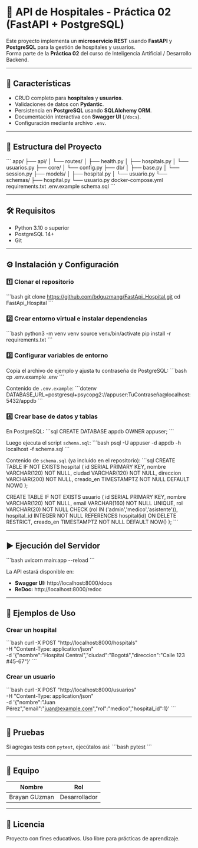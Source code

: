 # 🏥 API de Hospitales - Práctica 02 (FastAPI + PostgreSQL)

Este proyecto implementa un **microservicio REST** usando **FastAPI** y **PostgreSQL** para la gestión de hospitales y usuarios.  
Forma parte de la **Práctica 02** del curso de Inteligencia Artificial / Desarrollo Backend.

---

## 🚀 Características

- CRUD completo para **hospitales** y **usuarios**.
- Validaciones de datos con **Pydantic**.
- Persistencia en **PostgreSQL** usando **SQLAlchemy ORM**.
- Documentación interactiva con **Swagger UI** (`/docs`).
- Configuración mediante archivo `.env`.

---

## 📂 Estructura del Proyecto

\`\`\`
app/
 ├── api/
 │    └── routes/
 │         ├── health.py
 │         ├── hospitals.py
 │         └── usuarios.py
 ├── core/
 │    └── config.py
 ├── db/
 │    ├── base.py
 │    └── session.py
 ├── models/
 │    ├── hospital.py
 │    └── usuario.py
 └── schemas/
      ├── hospital.py
      └── usuario.py
docker-compose.yml
requirements.txt
.env.example
schema.sql
\`\`\`

---

## 🛠️ Requisitos

- Python 3.10 o superior  
- PostgreSQL 14+  
- Git  

---

## ⚙️ Instalación y Configuración

### 1️⃣ Clonar el repositorio
\`\`\`bash
git clone https://github.com/bdguzmang/FastApi_Hospital.git
cd FastApi_Hospital
\`\`\`

### 2️⃣ Crear entorno virtual e instalar dependencias
\`\`\`bash
python3 -m venv venv
source venv/bin/activate
pip install -r requirements.txt
\`\`\`

### 3️⃣ Configurar variables de entorno
Copia el archivo de ejemplo y ajusta tu contraseña de PostgreSQL:
\`\`\`bash
cp .env.example .env
\`\`\`

Contenido de `.env.example`:
\`\`\`dotenv
DATABASE_URL=postgresql+psycopg2://appuser:TuContraseña@localhost:5432/appdb
\`\`\`

### 4️⃣ Crear base de datos y tablas
En PostgreSQL:
\`\`\`sql
CREATE DATABASE appdb OWNER appuser;
\`\`\`

Luego ejecuta el script `schema.sql`:
\`\`\`bash
psql -U appuser -d appdb -h localhost -f schema.sql
\`\`\`

Contenido de `schema.sql` (ya incluido en el repositorio):
\`\`\`sql
CREATE TABLE IF NOT EXISTS hospital (
    id SERIAL PRIMARY KEY,
    nombre VARCHAR(120) NOT NULL,
    ciudad VARCHAR(120) NOT NULL,
    direccion VARCHAR(200) NOT NULL,
    creado_en TIMESTAMPTZ NOT NULL DEFAULT NOW()
);

CREATE TABLE IF NOT EXISTS usuario (
    id SERIAL PRIMARY KEY,
    nombre VARCHAR(120) NOT NULL,
    email VARCHAR(160) NOT NULL UNIQUE,
    rol VARCHAR(20) NOT NULL CHECK (rol IN ('admin','medico','asistente')),
    hospital_id INTEGER NOT NULL REFERENCES hospital(id) ON DELETE RESTRICT,
    creado_en TIMESTAMPTZ NOT NULL DEFAULT NOW()
);
\`\`\`

---

## ▶️ Ejecución del Servidor

\`\`\`bash
uvicorn main:app --reload
\`\`\`

La API estará disponible en:
- **Swagger UI:** http://localhost:8000/docs  
- **ReDoc:** http://localhost:8000/redoc  

---

## 📌 Ejemplos de Uso

### Crear un hospital
\`\`\`bash
curl -X POST "http://localhost:8000/hospitals" \
-H "Content-Type: application/json" \
-d '{"nombre":"Hospital Central","ciudad":"Bogotá","direccion":"Calle 123 #45-67"}'
\`\`\`

### Crear un usuario
\`\`\`bash
curl -X POST "http://localhost:8000/usuarios" \
-H "Content-Type: application/json" \
-d '{"nombre":"Juan Pérez","email":"juan@example.com","rol":"medico","hospital_id":1}'
\`\`\`

---

## 🧪 Pruebas

Si agregas tests con `pytest`, ejecútalos así:
\`\`\`bash
pytest
\`\`\`

---

## 👥 Equipo

|     Nombre    |      Rol      |
|---------------|---------------|
| Brayan GUzman | Desarrollador |


---

## 📄 Licencia

Proyecto con fines educativos. Uso libre para prácticas de aprendizaje.
